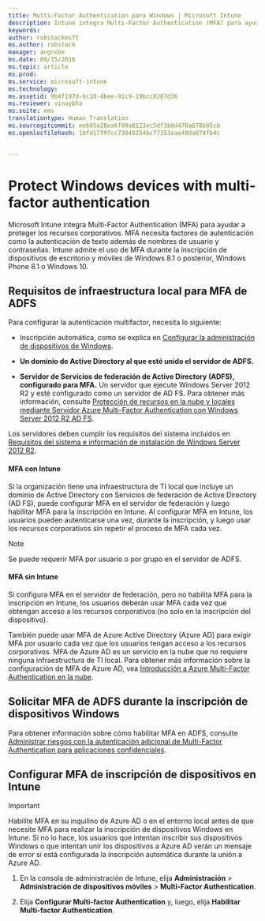 ```yaml
---
title: Multi-Factor Authentication para Windows | Microsoft Intune
description: Intune integra Multi-Factor Authentication (MFA) para ayudar a proteger los recursos corporativos.
keywords: 
author: robstackmsft
ms.author: robstack
manager: angrobe
ms.date: 09/15/2016
ms.topic: article
ms.prod: 
ms.service: microsoft-intune
ms.technology: 
ms.assetid: 9b4f197d-bc10-4bee-91c9-19bcc8287d36
ms.reviewer: vinaybha
ms.suite: ems
translationtype: Human Translation
ms.sourcegitcommit: eeb85a28ea6f99a0123ec5df3b0d476a678b85cb
ms.openlocfilehash: 1bfd17f9fcc73049254bc77351eae48da874fb4c


---
```


# <a name="protect-windows-devices-with-multi-factor-authentication"></a>Protect Windows devices with multi-factor authentication
Microsoft Intune integra Multi-Factor Authentication (MFA) para ayudar a proteger los recursos corporativos. MFA necesita factores de autenticación como la autenticación de texto además de nombres de usuario y contraseñas. Intune admite el uso de MFA durante la inscripción de dispositivos de escritorio y móviles de Windows 8.1 o posterior, Windows Phone 8.1 o Windows 10.

## <a name="on-premises-infrastructure-requirements-for-adfs-mfa"></a>Requisitos de infraestructura local para MFA de ADFS
Para configurar la autenticación multifactor, necesita lo siguiente:

-   Inscripción automática, como se explica en [Configurar la administración de dispositivos de Windows](set-up-windows-device-management-with-microsoft-intune.md).
-   **Un dominio de Active Directory al que esté unido el servidor de ADFS.**

-   **Servidor de Servicios de federación de Active Directory (ADFS), configurado para MFA.** Un servidor que ejecute Windows Server 2012 R2 y esté configurado como un servidor de AD FS. Para obtener más información, consulte [Protección de recursos en la nube y locales mediante Servidor Azure Multi-Factor Authentication con Windows Server 2012 R2 AD FS](https://azure.microsoft.com/en-us/documentation/articles/multi-factor-authentication-get-started-adfs-w2k12/).

Los servidores deben cumplir los requisitos del sistema incluidos en [Requisitos del sistema e información de instalación de Windows Server 2012 R2](http://technet.microsoft.com/library/dn303418.aspx).

 


#### <a name="mfa-with-intune"></a>MFA con Intune
Si la organización tiene una infraestructura de TI local que incluye un dominio de Active Directory con Servicios de federación de Active Directory (AD FS), puede configurar MFA en el servidor de federación y luego habilitar MFA para la inscripción en Intune. Al configurar MFA en Intune, los usuarios pueden autenticarse una vez, durante la inscripción, y luego usar los recursos corporativos sin repetir el proceso de MFA cada vez.

>[!NOTE]
>Se puede requerir MFA por usuario o por grupo en el servidor de ADFS.  

#### <a name="mfa-without-intune"></a>MFA sin Intune
Si configura MFA en el servidor de federación, pero no habilita MFA para la inscripción en Intune, los usuarios deberán usar MFA cada vez que obtengan acceso a los recursos corporativos (no solo en la inscripción del dispositivo).

También puede usar MFA de Azure Active Directory (Azure AD) para exigir MFA por usuario cada vez que los usuarios tengan acceso a los recursos corporativos. MFA de Azure AD es un servicio en la nube que no requiere ninguna infraestructura de TI local. Para obtener más información sobre la configuración de MFA de Azure AD, vea [Introducción a Azure Multi-Factor Authentication en la nube](https://azure.microsoft.com/en-us/documentation/articles/multi-factor-authentication-get-started-cloud/).

## <a name="requiring-adfs-mfa-during-enrollment-of-windows-devices"></a>Solicitar MFA de ADFS durante la inscripción de dispositivos Windows
Para obtener información sobre cómo habilitar MFA en ADFS, consulte [Administrar riesgos con la autenticación adicional de Multi-Factor Authentication para aplicaciones confidenciales](http://technet.microsoft.com/library/dn280949.aspx).

## <a name="set-up-device-enrollment-mfa-in-intune"></a>Configurar MFA de inscripción de dispositivos en Intune
>[!Important]  
>Habilite MFA en su inquilino de Azure AD o en el entorno local antes de que necesite MFA para realizar la inscripción de dispositivos Windows en Intune. Si no lo hace, los usuarios que intentan inscribir sus dispositivos Windows o que intentan unir los dispositivos a Azure AD verán un mensaje de error si está configurada la inscripción automática durante la unión a Azure AD.

1.  En la consola de administración de Intune, elija **Administración** &gt; **Administración de dispositivos móviles** &gt; **Multi-Factor Authentication**.

2.  Elija **Configurar Multi-factor Authentication** y, luego, elija **Habilitar Multi-factor Authentication**.



<!--HONumber=Nov16_HO1-->


